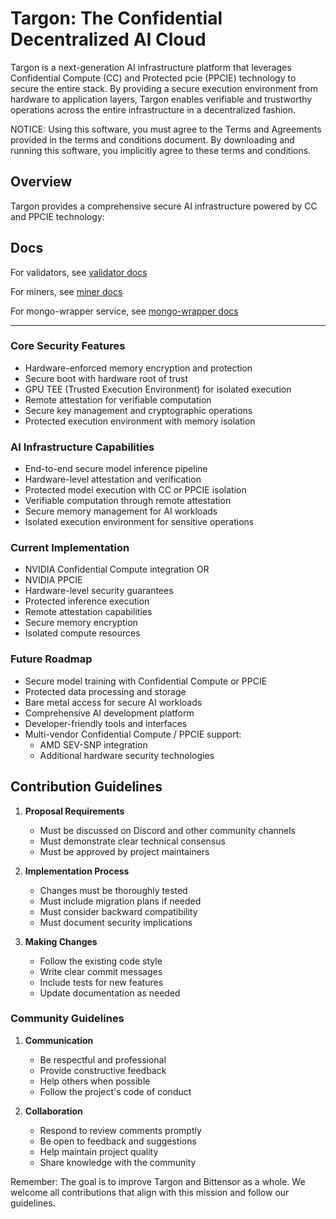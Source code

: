# Targon: The Confidential Decentralized AI Cloud

Targon is a next-generation AI infrastructure platform that leverages
Confidential Compute (CC) and Protected pcie (PPCIE) technology to secure the
entire stack. By providing a secure execution environment from hardware to
application layers, Targon enables verifiable and trustworthy operations across
the entire infrastructure in a decentralized fashion.

NOTICE: Using this software, you must agree to the Terms and Agreements provided
in the terms and conditions document. By downloading and running this software,
you implicitly agree to these terms and conditions.

## Overview

Targon provides a comprehensive secure AI infrastructure powered by CC and PPCIE
technology:

## Docs

For validators, see [validator docs](/docs/validator.md)

For miners, see [miner docs](/docs/miner.md)

For mongo-wrapper service, see [mongo-wrapper docs](/docs/mongo-wrapper.md)

______________________________________________________________________

### Core Security Features

- Hardware-enforced memory encryption and protection
- Secure boot with hardware root of trust
- GPU TEE (Trusted Execution Environment) for isolated execution
- Remote attestation for verifiable computation
- Secure key management and cryptographic operations
- Protected execution environment with memory isolation

### AI Infrastructure Capabilities

- End-to-end secure model inference pipeline
- Hardware-level attestation and verification
- Protected model execution with CC or PPCIE isolation
- Verifiable computation through remote attestation
- Secure memory management for AI workloads
- Isolated execution environment for sensitive operations

### Current Implementation

- NVIDIA Confidential Compute integration OR
- NVIDIA PPCIE
- Hardware-level security guarantees
- Protected inference execution
- Remote attestation capabilities
- Secure memory encryption
- Isolated compute resources

### Future Roadmap

- Secure model training with Confidential Compute or PPCIE
- Protected data processing and storage
- Bare metal access for secure AI workloads
- Comprehensive AI development platform
- Developer-friendly tools and interfaces
- Multi-vendor Confidential Compute / PPCIE support:
  - AMD SEV-SNP integration
  - Additional hardware security technologies

## Contribution Guidelines

1. **Proposal Requirements**

   - Must be discussed on Discord and other community channels
   - Must demonstrate clear technical consensus
   - Must be approved by project maintainers

1. **Implementation Process**

   - Changes must be thoroughly tested
   - Must include migration plans if needed
   - Must consider backward compatibility
   - Must document security implications

1. **Making Changes**

   - Follow the existing code style
   - Write clear commit messages
   - Include tests for new features
   - Update documentation as needed

### Community Guidelines

1. **Communication**

   - Be respectful and professional
   - Provide constructive feedback
   - Help others when possible
   - Follow the project's code of conduct

1. **Collaboration**

   - Respond to review comments promptly
   - Be open to feedback and suggestions
   - Help maintain project quality
   - Share knowledge with the community

Remember: The goal is to improve Targon and Bittensor as a whole. We welcome all
contributions that align with this mission and follow our guidelines.
